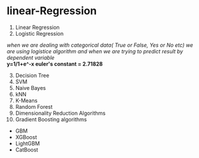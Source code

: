 # linear-Regression

1. Linear Regression
2. Logistic Regression

*when we are dealing with categorical data( True or False, Yes or No etc) we are using logistice algorithm and 
when we are trying to predict result by dependent variable*<br>
**y=1/1+e^-x euler's constant = 2.71828**<br>

3. Decision Tree
4. SVM
5. Naive Bayes
6. kNN
7. K-Means
8. Random Forest
9. Dimensionality Reduction Algorithms
10. Gradient Boosting algorithms
* GBM
* XGBoost
* LightGBM
* CatBoost
